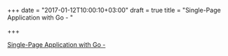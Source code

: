 +++
date = "2017-01-12T10:00:10+03:00"
draft = true
title = "Single-Page Application with Go - "

+++

<p><a href="http://bit.ly/2jmw68f">Single-Page Application with Go - </a></p>
